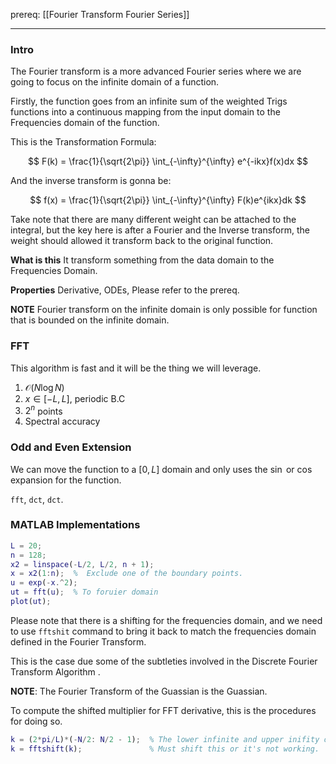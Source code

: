 prereq: [[Fourier Transform Fourier Series]]


---

### Intro

The Fourier transform is a more advanced Fourier series where we are going to focus on the infinite domain of a function. 

Firstly, the function goes from an infinite sum of the weighted Trigs functions into a continuous mapping from the input domain to the Frequencies domain of the function.  

This is the Transformation Formula: 

$$
F(k) = 
\frac{1}{\sqrt{2\pi}}
\int_{-\infty}^{\infty} e^{-ikx}f(x)dx
$$

And the inverse transform is gonna be: 

$$
f(x) = \frac{1}{\sqrt{2\pi}}
\int_{-\infty}^{\infty}
F(k)e^{ikx}dk
$$

Take note that there are many different weight can be attached to the integral, but the key here is after a Fourier and the Inverse transform, the weight should allowed it transform back to the original function.  

**What is this**
It transform something from the data domain to the Frequencies Domain. 

**Properties**
Derivative, ODEs, Please refer to the prereq. 


**NOTE**
Fourier transform on the infinite domain is only possible for function that is bounded on the infinite domain. 

### FFT

This algorithm is fast and it will be the thing we will leverage. 
1. $\mathcal{O}(N\log{N})$
2. $x\in[-L, L]$, periodic B.C
3. $2^n$ points
4. Spectral accuracy

### Odd and Even Extension

We can move the function to a $[0, L]$ domain and only uses the $\sin$ or $\cos$ expansion for the function. 

`fft`, `dct`, `dct`. 


### MATLAB Implementations 
```matlab
L = 20;
n = 128; 
x2 = linspace(-L/2, L/2, n + 1);
x = x2(1:n);  %  Exclude one of the boundary points. 
u = exp(-x.^2);
ut = fft(u);  % To foruier domain 
plot(ut);
```

Please note that there is a shifting for the frequencies domain, and we need to use `fftshit` command to bring it back to match the frequencies domain defined in the Fourier Transform. 

This is the case due some of the subtleties involved in the Discrete Fourier Transform Algorithm .

**NOTE**: 
The Fourier Transform of the Guassian is the Guassian. 

To compute the shifted multiplier for FFT derivative, this is the procedures for doing so. 
```matlab
k = (2*pi/L)*(-N/2: N/2 - 1);  % The lower infinite and upper inifity on the fourier transform. 
k = fftshift(k);               % Must shift this or it's not working. 
```



